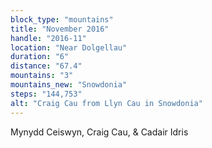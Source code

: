 ```yaml
---
block_type: "mountains"
title: "November 2016"
handle: "2016-11"
location: "Near Dolgellau"
duration: "6"
distance: "67.4"
mountains: "3"
mountains_new: "Snowdonia"
steps: "144,753"
alt: "Craig Cau from Llyn Cau in Snowdonia"
---
```


Mynydd Ceiswyn, Craig Cau, & Cadair Idris
